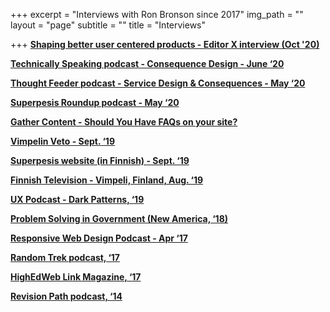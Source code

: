 +++
excerpt = "Interviews with Ron Bronson since 2017"
img_path = ""
layout = "page"
subtitle = ""
title = "Interviews"

+++
[**Shaping better user centered products - Editor X interview (Oct '20)**](https://www.editorx.com/shaping-design/article/ron-bronson-interview-consequence-design)

[**Technically Speaking podcast - Consequence Design - June ‘20**](https://www.youtube.com/watch?v=L9hbuPpEFb4)

[**Thought Feeder podcast - Service Design & Consequences - May ‘20**](https://thoughtfeederpod.com/podcast/service-design-and-consequences/)

[**Superpesis Roundup podcast - May ‘20**](https://www.podbean.com/media/share/pb-um53t-d8f64a)

[**Gather Content - Should You Have FAQs on your site?**](https://gathercontent.com/blog/big-question-should-you-have-faqs-on-your-website)

[**Vimpelin Veto - Sept. ‘19**](https://vimpelinveto.fi/uutiset/detail/pesaepallo/3046-ron-bronson-toteutti-veto-haaveensa)

[**Superpesis website (in Finnish) - Sept. ‘19**](https://www.superpesis.fi/uutiset/yhdysvaltalainen-ron-bronson-toteutti-unelmansa-ja-matkusti-suomeen-katsomaan-pesapalloa/)

[**Finnish Television - Vimpeli, Finland, Aug. ‘19**](https://www.youtube.com/watch?v=0sLQu_HUbAM)

[**UX Podcast - Dark Patterns, ‘19**](https://drunkenux.com/podcast/dux41/)

[**Problem Solving in Government (New America, ‘18)**](https://www.newamerica.org/public-interest-technology/reports/problem-solving-government/this-is-everyones-work/)

[**Responsive Web Design Podcast - Apr ‘17**](https://responsivewebdesign.com/podcast/ron-bronson/)

[**Random Trek podcast, ‘17**](https://www.theincomparable.com/randomtrek/145/)

[**HighEdWeb Link Magazine, ‘17**](https://link.highedweb.org/2017/01/six-questions-with-ron-bronson/)

[**Revision Path podcast, ‘14**](http://revisionpath.com/ron-bronson/)